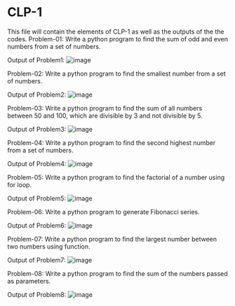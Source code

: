 # CLP-1
This file will contain the elements of CLP-1 as well as the outputs of the the codes.
Problem-01: Write a python program to find the sum of odd and even numbers from a set of numbers. 

Output of Problem1:
![image](https://github.com/user-attachments/assets/18b105da-81d3-4719-a8b6-943c6d84e73f)

Problem-02: Write a python program to find the smallest number from a set of numbers. 

Output of Problem2:
![image](https://github.com/user-attachments/assets/70f70ab4-4960-45a4-a00c-788ea42bdd5d)


Problem-03: Write a python program to find the sum of all numbers between 50 and 100, which are divisible by 3 and not divisible by 5. 

Output of Problem3:
![image](https://github.com/user-attachments/assets/ab1598bd-f78f-468f-9b51-337002c305bb)

Problem-04: Write a python program to find the second highest number from a set of numbers. 

Output of Problem4:
![image](https://github.com/user-attachments/assets/ba8762ca-6d0a-420f-a3ed-fc1a257d8da4)

Problem-05: Write a python program to find the factorial of a number using for loop. 

Output of Problem5:
![image](https://github.com/user-attachments/assets/fd884fbd-e492-4a1f-99d3-178a610f0d5d)

Problem-06: Write a python program to generate Fibonacci series. 

Output of Problem6:
![image](https://github.com/user-attachments/assets/5deeca4b-b717-41f3-8abd-b5f4b6db60ff)

Problem-07: Write a python program to find the largest number between two numbers using function. 


Output of Problem7:
![image](https://github.com/user-attachments/assets/38c4f257-21f5-4705-bba9-32ba1c741c17)

Problem-08: Write a python program to find the sum of the numbers passed as parameters. 

Output of Problem8:
![image](https://github.com/user-attachments/assets/7d3dcb74-2719-4489-9a16-4b13876cdf44)








